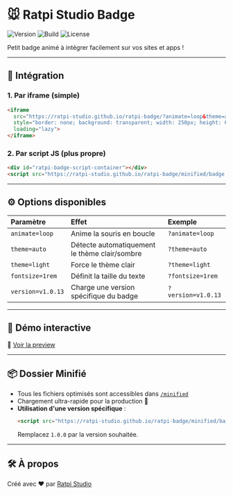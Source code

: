 # 🐭 Ratpi Studio Badge

![Version](https://img.shields.io/github/v/tag/ratpi-studio/ratpi-badge?style=flat)
![Build](https://img.shields.io/github/actions/workflow/status/ratpi-studio/ratpi-badge/minify.yml?style=flat)
![License](https://img.shields.io/github/license/ratpi-studio/ratpi-badge?style=flat)

Petit badge animé à intégrer facilement sur vos sites et apps !

---

## 🚀 Intégration

### 1. Par iframe (simple)
```html
<iframe 
  src="https://ratpi-studio.github.io/ratpi-badge/?animate=loop&theme=auto" 
  style="border: none; background: transparent; width: 250px; height: 60px;" 
  loading="lazy">
</iframe>
```

### 2. Par script JS (plus propre)
```html
<div id="ratpi-badge-script-container"></div>
<script src="https://ratpi-studio.github.io/ratpi-badge/minified/badge.min.js"></script>
```

---

## ⚙️ Options disponibles

| Paramètre      | Effet                                       | Exemple                          |
|:----------------|:--------------------------------------------|:---------------------------------|
| `animate=loop`  | Anime la souris en boucle                   | `?animate=loop`                  |
| `theme=auto`    | Détecte automatiquement le thème clair/sombre | `?theme=auto`                    |
| `theme=light`   | Force le thème clair                         | `?theme=light`                   |
| `fontsize=1rem` | Définit la taille du texte                  | `?fontsize=1rem`                 |
| `version=v1.0.13` | Charge une version spécifique du badge     | `?version=v1.0.13`               |

---

## 🌟 Démo interactive

🔗 [Voir la preview](https://ratpi-studio.github.io/ratpi-badge/preview.html)

---

## 📦 Dossier Minifié

- Tous les fichiers optimisés sont accessibles dans [`/minified`](https://ratpi-studio.github.io/ratpi-badge/minified/)
- Chargement ultra-rapide pour la production 🚀
- **Utilisation d'une version spécifique** :
  ```html
  <script src="https://ratpi-studio.github.io/ratpi-badge/minified/badge.min.1.0.0.js"></script>
  ```
  Remplacez `1.0.0` par la version souhaitée.

---

## 🛠️ À propos

Créé avec ❤️ par [Ratpi Studio](https://ratpi-studio.fr)
